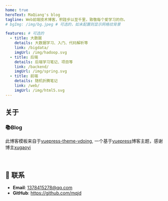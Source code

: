 ```yaml
---
home: true
heroText: MaQiang's blog
tagline: Web前端技术博客，积跬步以至千里，致敬每个爱学习的你。
# bgImg: /img/bg.jpeg # 可选的，如未配置则显示网格纹背景

features: # 可选的
  - title: 大数据
    details: 大数据学习、入门、代码解析等
    link: /bigdata/
    imgUrl: /img/hadoop.svg
  - title: 后端
    details: 后端学习笔记、项目等
    link: /backend/
    imgUrl: /img/spring.svg
  - title: 前端
    details: 随机折腾笔记
    link: /web/
    imgUrl: /img/html5.svg
---
```



## 关于

### 📚Blog
此博客模板来自于[vuepress-theme-vdoing](https://github.com/xugaoyi/vuepress-theme-vdoing), 一个基于[vuepress](https://github.com/vuejs/vuepress)博客主题，感谢博主[xugaoyi](https://github.com/xugaoyi)

</br>

## :email: 联系

- **Email**: <a href="mailto:894072666@qq.com">1378415278@qq.com</a>
- **GitHub**: <https://github.com/mqjd>